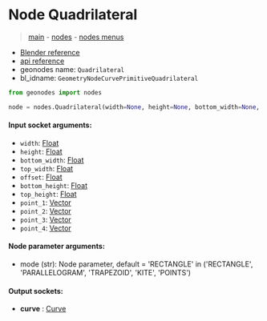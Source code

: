 # Node Quadrilateral

> [main](../structure.md) - [nodes](nodes.md) - [nodes menus](nodes_menus.md)

- [Blender reference](https://docs.blender.org/manual/en/latest/modeling/geometry_nodes/curve_primitives/quadrilateral.html)
- [api reference](https://docs.blender.org/api/current/bpy.types.GeometryNodeCurvePrimitiveQuadrilateral.html)
- geonodes name: `Quadrilateral`
- bl_idname: `GeometryNodeCurvePrimitiveQuadrilateral`

```python
from geonodes import nodes

node = nodes.Quadrilateral(width=None, height=None, bottom_width=None, top_width=None, offset=None, bottom_height=None, top_height=None, point_1=None, point_2=None, point_3=None, point_4=None, mode='RECTANGLE')
```

#### Input socket arguments:

- `width`: [Float](Float.md)
- `height`: [Float](Float.md)
- `bottom_width`: [Float](Float.md)
- `top_width`: [Float](Float.md)
- `offset`: [Float](Float.md)
- `bottom_height`: [Float](Float.md)
- `top_height`: [Float](Float.md)
- `point_1`: [Vector](Vector.md)
- `point_2`: [Vector](Vector.md)
- `point_3`: [Vector](Vector.md)
- `point_4`: [Vector](Vector.md)

#### Node parameter arguments:

- mode (str): Node parameter, default = 'RECTANGLE' in ('RECTANGLE', 'PARALLELOGRAM', 'TRAPEZOID', 'KITE', 'POINTS')

#### Output sockets:

- **curve** : [Curve](Curve.md)

